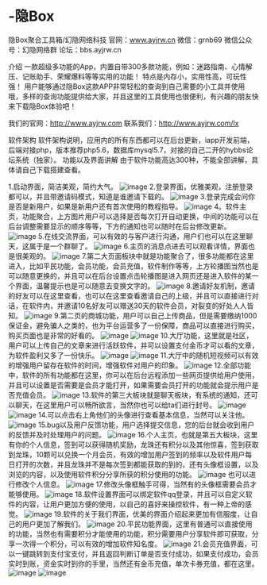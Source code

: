 # -隐Box
隐Box聚合工具箱/幻隐网络科技
官网：www.ayjrw.cn
微信：grnb69
微信公众号：幻隐网络群
论坛：bbs.ayjrw.cn

介绍
一款超级多功能的App，内置自带300多款功能，例如：迷路指南、心情解压、记账助手、荣耀爆料等等实用的功能！ 特点是内存小，实用性高，可玩性强！ 用户能够通过隐Box这款APP非常轻松的查询到自己需要的小工具并使用哦，多样的查询功能提供给大家，并且这里的工具使用也很便利，有兴趣的朋友快来下载隐Box体验吧！

我们的官网：http://www.ayjrw.com
联系我们：http://www.ayjrw.com/lx

软件架构
软件架构说明，应用内的所有东西都可以在后台更新，iapp开发前端，后端对接php，版本推荐php5.6，数据库mysql5.7，对接的自己二开的hybbs论坛系统（独家）。
功能以及界面讲解
由于软件功能高达300种，不能全部讲解，具体请自己下载搭建查看。

1.启动界面，简洁美观，简约大气。
![image](https://github.com/user-attachments/assets/4a4bee6a-26ae-47f2-8e4e-6323ada901c7)
2.登录界面，优雅美观，注册登录都可以，并且带邀请码模式，知道是谁邀请下载的。
![image](https://github.com/user-attachments/assets/9929ec9e-df5d-4823-bdd5-aa0f1d33deff)
3.登录完成会问你是否是新用户，如果是新用户还有首次使用的教程指导。
![image](https://github.com/user-attachments/assets/8a04b2fa-dfbc-44a8-b285-ee6847d0e179)
4。软件主页，功能聚合，上方图片用户可以选择是否每次打开自动更换，中间的功能可以在后台调整需要显示的顺序等等，下方的通知也可以随时在后台修改更新。
![image](https://github.com/user-attachments/assets/dc0bb926-7ac8-43a3-b3b3-2957e2081b1c)
5.在线交流界面，可以有效的与客户进行沟通，用户们也可以在这里聊天，这属于是一个群聊了。
![image](https://github.com/user-attachments/assets/c3e6595b-5590-4319-9da1-5564e15cf449)
6.主页的消息点进去可以观看详情，界面也是很美观的。
![image](https://github.com/user-attachments/assets/1ac05cab-c7cc-46be-a7ec-9cba63566904)
7.第二大页面板块中就是功能聚合了，很多功能都在这里进入，比如平民功能，会员功能，会员充值，软件制作等等，上方轮播图当然也是可以随意更换的，并且可以在后台设置点击轮播图是进入网页还是进入软件的某一个界面，温馨提示也是可以随意去变换文字的。
![image](https://github.com/user-attachments/assets/805188fb-5870-4a6d-abd2-1908f1af8ab8)
8.邀请好友机制，邀请的好友可以在这里查看，也可以在这里查看邀请自己的上级，并且可以直接进行对话，在软件内，并邀请10名好友可以赠送30天的软件会员，对裂变的好处人人皆知。
![image](https://github.com/user-attachments/assets/0fdd23ce-6dd5-4861-9d76-9f6e328a3457)
9.第二页的商城功能，用户可以自己上传商品，但是需要缴纳1000保证金，避免骗人之类的，也为平台运营多了一份保障，商品可以直接进行购买，购买页面也是非常的好看的。
![image](https://github.com/user-attachments/assets/2235ee91-035f-4489-9461-62365a5f61fc)
![image](https://github.com/user-attachments/assets/70b526ac-1277-4a80-ac40-8d6857671831)
10.大厅功能，这里就是社区，用户可以上传自己的文章来进行活跃软件，并可以设置支付金币才可以看的文章，为软件盈利又多了一份快乐。
![image](https://github.com/user-attachments/assets/629bc1ad-d165-4cf8-aff7-d94c3792f97f)
![image](https://github.com/user-attachments/assets/b2e4a7c9-43d3-4ed4-998b-b9050596f6ea)
11.大厅中的随机短视频可以有效的增强用户留存在软件的时间，增强软件对用户的印象。
![image](https://github.com/user-attachments/assets/994bf032-b22d-4c83-b243-60c5e41c90fc)
12.全部功能中，软件的所有功能都在这里，你可以在后台远程添加一些网页提供给用户使用，并且可以设置是否需要是会员才能打开，如果需要会员打开的功能就会提示用户是否充值会员。
![image](https://github.com/user-attachments/assets/0681227e-166e-4853-ac06-a251c94a62ee)
13.软件的第三大板块就是聊天板块，有系统的通知，还可以聊天，在这里用户可以畅所欲言，当然你也可以给ta们进行封号。
![image](https://github.com/user-attachments/assets/ba3ea249-a3f8-4b9d-9f14-ac6b837d5d21)
![image](https://github.com/user-attachments/assets/81e9fc7a-86a4-40dd-a6a6-35e474c76493)
14.可以点击右上角他们的头像进行查看基本信息，当然可以关注他。
![image](https://github.com/user-attachments/assets/bc0b3ad5-c3d6-4fe5-ac5a-df200c31a8bc)
15.bug以及用户反馈功能，用户选择提交信息，您的后台就会收到用户的反馈并及时处理用户的问题。
![image](https://github.com/user-attachments/assets/3129e960-2df4-4e8b-8ea1-1aef58ee8567)
16.个人主页，也就是第五大板块，这里有你的个人信息，签到可以获得随机奖励，龙珠还有积分以及其他惊喜，签到获取到龙珠，10颗可以兑换一个月会员，有效的增加用户签到的频率以及软件用户每日打开的次数，并且龙珠并不是每次签到都能获取的到的，还有头像框设置，以及浏览的内容，以及使用软件积分分享所获的积分使用的功能。
![image](https://github.com/user-attachments/assets/afd678cd-2c15-4b42-adc5-bad43a29c65c)
也可以进行修改个人信息。
![image](https://github.com/user-attachments/assets/736c322a-aa48-455b-b3a5-97f7a2467a7b)
17.修改头像框触手可得，当然有的头像框需要会员才能够使用。
![image](https://github.com/user-attachments/assets/8f2c82b1-5a08-41ca-9894-c8eac10c6ecf)
18.软件设置界面可以绑定软件qq登录，并且可以自定义软件的内容，让用户更加方便的使用，以自己的喜好来操控软件，有一种上帝的感觉。
![image](https://github.com/user-attachments/assets/ad8b51b5-4b77-4f0c-8cfe-7f0fe64f418b)
19.软件的关于我们界面，优美的界面介绍起来更加有信服度，让自己的用户更加了解我们。
![image](https://github.com/user-attachments/assets/b7e79739-a7a5-4fa2-a210-7c1a5d1e8d1e)
20.平民功能界面，这里有普通可以直接使用的功能，当然也有需要积分才能使用的功能，积分需要用户分享软件即可获取，分享一次得一个积分，可以有效的增加软件知名度。
![image](https://github.com/user-attachments/assets/f3aaad6d-f231-40d4-8932-29a2ac876e62)
21.会员充值界面，可以一键跳转到支付宝支付，并且返回判断订单是否支付成功，如果支付成功，会员实时到账，资金实时到你的手里，当然还有金币充值，单次卡券充值，都在这里。
![image](https://github.com/user-attachments/assets/18cce517-1f7c-457d-9e0e-075b6a1a2429)
![image](https://github.com/user-attachments/assets/e50746e4-a905-4075-9b54-04abbe911f15)
